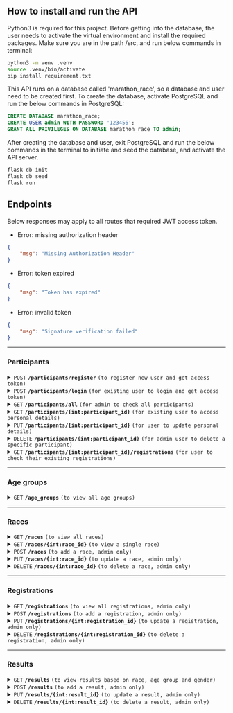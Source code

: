 ## How to install and run the API

Python3 is required for this project. Before getting into the database, the user needs to activate the virtual environment and install the required packages. Make sure you are in the path /src, and run below commands in terminal:

```bash
python3 -m venv .venv
source .venv/bin/activate
pip install requirement.txt
```

This API runs on a database called 'marathon_race', so a database and user need to be created first. To create the database, activate PostgreSQL and run the below commands in PostgreSQL:

```sql
CREATE DATABASE marathon_race;
CREATE USER admin WITH PASSWORD '123456';
GRANT ALL PRIVILEGES ON DATABASE marathon_race TO admin;
```

After creating the database and user, exit PostgreSQL and run the below commands in the terminal to initiate and seed the database, and activate the API server.

```bash
flask db init
flask db seed
flask run
```

## Endpoints

Below responses may apply to all routes that required JWT access token.

- Error: missing authorization header

```json
{
    "msg": "Missing Authorization Header"
}
```

- Error: token expired

```json
{
    "msg": "Token has expired"
}
```

- Error: invalid token

```json
{
    "msg": "Signature verification failed"
}
```

------------------------------------------------------------------------------------------

### Participants

<details>
 <summary><code>POST</code> <code><b>/participants/register</b></code> <code>(to register new user and get access token)</code></summary>

#### Required data

The user needs to send below data in a JSON format.

| Name          | Required | Data type | Description                                                          |
|---------------|----------|-----------|----------------------------------------------------------------------|
| first_name    | required | string    | must only contain alphabet letters                                   |
| last_name     | required | string    | must only contain alphabet letters                                   |
| email         | required | string    | must be a valid email address                                        |
| mobile        | required | string    | must be a valid Australian mobile number starts with 04              |
| password      | required | string    | must be at least 8 letters long and have at least 1 uppercase letter |
| date_of_birth | required | string    | must be in a format of yyyy-MM-dd                                    |
| gender        | required | string    | must be in ['male', 'female']                                        |

#### Example payload

```json
{
    "first_name": "Ji",
    "last_name": "Li",
    "email": "test10@test.com",
    "mobile": "0431754134",
    "password": "12345789A",
    "date_of_birth": "2022-11-05",
    "gender": "male"
}
```

#### Responses

- Error: participant already registered. It happens when the user registers with an existing email or mobile number

```html
<title>400 Bad Request</title>
<h1>Bad Request</h1>
<p>Participant already registered</p>
```

- Error: missing information

```html
<title>400 Bad Request</title>
<h1>Bad Request</h1>
<p>Please provide mobile, password</p>
```

- Error: invalid format. Below is an example response when the password doesn't meet the requirement

```html
<title>400 Bad Request</title>
<h1>Bad Request</h1>
<p>The password must be at least 8 letters long and have at least 1 uppercase letter</p>
```

- Success: returns email, mobile and access token in a JSON format

```json
{
    "msg": "Registered successfully",
    "id": 2,
    "email": "test2@test.com",
    "mobile": "0431754193",
    "token": "eyJhbGciOiJIUzI1NiIsInR5cCI6IkpXVCJ9.eyJmcmVzaCI6ZmFsc2UsImlhdCI6MTY3ODg3MTMzNywianRpIjoiYTViNjE"
}
```

</details>

<details>
 <summary><code>POST</code> <code><b>/participants/login</b></code> <code>(for existing user to login and get access token)</code></summary>

#### Required data

The user is required to login with either email or mobile. If both are provided, the API will look for existing user with email first, if none, then it will search with mobile.

| Name          | Required | Data type | Description                                                          |
|---------------|----------|-----------|----------------------------------------------------------------------|
| email         | optional | string    | must be a valid email address                                        |
| mobile        | optional | string    | must be a valid Australian mobile number starts with 04              |
| password      | required | string    | must be at least 8 letters long and have at least 1 uppercase letter |

#### Example payload

```json
{
    "email": "test@test.com",
    "password": "Password12345678"
}
```
```json
{
    "mobile": "0412345678",
    "password": "Password12345678"
}
```

#### Responses

- Error: mobile and email is not provided

```html
<title>400 Bad Request</title>
<h1>Bad Request</h1>
<p>Please provide email address or mobile to login</p>
```

- Error: password is not provided

```html
<title>400 Bad Request</title>
<h1>Bad Request</h1>
<p>Please provide password</p>
```

- Error: user not found

```html
<title>404 Not Found</title>
<h1>Not Found</h1>
<p>User not found</p>
```

- Error: incorrect password

```html
<title>401 Unauthorized</title>
<h1>Unauthorized</h1>
<p>Incorrect password</p>
```

- Success: returns email, mobile and access token in a JSON format

```json
{
    "msg": "Login successfully",
    "id" : 2,
    "email": "test2@test.com",
    "mobile": "0431754193",
    "token": "eyJhbGciOiJIUzI1NiIsInR5cCI6IkpXVCJ9.eyJmcmVzaCI6ZmFsc2UsImlhdCI6MTY3ODg3MTMzNywianRpIjoiYTViNjE"
}
```
</details>

<details>
 <summary><code>GET</code> <code><b>/participants/all</b></code> <code>(for admin to check all participants)</code></summary>

#### Required data

Admin user only. JWT authentication is implemented. When the user registers or logs in, they will get a bearer token. To access this route, the admin user needs to send the bearer token with the request. Non-admin user will be rejected.

#### Example payload

None

#### Responses

- Error: invalid user (non-admin user)

```html
<title>401 Unauthorized</title>
<h1>Unauthorized</h1>
<p>Invalid User</p>
```

- Success: return all participants' details

```json
[
    {
        "id": 1,
        "first_name": "Eliud",
        "last_name": "Kipchoge",
        "email": "test@test.com",
        "mobile": "0412345678",
        "date_of_birth": "1984-11-05",
        "gender": "male"
    },
    {
        "id": 2,
        "first_name": "Ji",
        "last_name": "Li",
        "email": "test10@test.com",
        "mobile": "0431754134",
        "date_of_birth": "2022-11-05",
        "gender": "male"
    }
]
```

</details>

<details>
 <summary><code>GET</code> <code><b>/participants/{int:participant_id}</b></code> <code>(for existing user to access personal details)</code></summary>

#### Required data

JWT access token required. Non-admin users can only access their own personal details, while admin users can access all user's details.

#### Example payload

None

#### Responses

- Error: invalid user (when a non-admin user is trying to access other user's details)

```html
<title>401 Unauthorized</title>
<h1>Unauthorized</h1>
<p>Invalid User</p>
```

- Success: return participant's details

```json
{
    "id": 1,
    "first_name": "Eliud",
    "last_name": "Kipchoge",
    "email": "test@test.com",
    "mobile": "1234567890",
    "date_of_birth": "1984-11-05",
    "gender": "male"
}
```

</details>

<details>
 <summary><code>PUT</code> <code><b>/participants/{int:participant_id}</b></code> <code>(for user to update personal details)</code></summary>

#### Required data

JWT access token required. Non-admin users can only update their own personal details, while admin users can update all user's details.

To update any field of the personal details, the user needs to send the updated data in the body of the request in a JSON format.

| Name          | Required | Data type | Description                                                          |
|---------------|----------|-----------|----------------------------------------------------------------------|
| first_name    | optional | string    | must only contain alphabet letters                                   |
| last_name     | optional | string    | must only contain alphabet letters                                   |
| email         | optional | string    | must be a valid email address                                        |
| mobile        | optional | string    | must be a valid Australian mobile number starts with 04              |
| password      | optional | string    | must be at least 8 letters long and have at least 1 uppercase letter |
| date_of_birth | optional | string    | must be in a format of yyyy-MM-dd                                    |
| gender        | optional | string    | must be in ['male', 'female']                                        |


#### Example payload

```json
    {
        "first_name": "Ji",
        "email": "test10@test.com",
    }
```

#### Responses

- Error: user not found with specific id

```html
<title>404 Not Found</title>
<h1>Not Found</h1>
<p>Participant not found</p>
```

- Error: invalid user (when a non-admin user is trying to update other user's details)

```html
<title>401 Unauthorized</title>
<h1>Unauthorized</h1>
<p>Invalid User</p>
```

- Success: return successful message and updated details

```json
{
    "msg": "Updated successfully",
    "Updated": {
        "id": 2,
        "first_name": "Ji",
        "last_name": "Li",
        "email": "test10@test.com",
        "mobile": "0431754134",
        "date_of_birth": "2022-11-05",
        "gender": "male"
    }
}
```

</details>

<details>
 <summary><code>DELETE</code> <code><b>/participants/{int:participant_id}</b></code> <code>(for admin user to delete a specific participant)</code></summary>

#### Required data

Admin user only. JWT access token required.

#### Example payload

None

#### Responses

- Error: user not found with specific id

```html
<title>404 Not Found</title>
<h1>Not Found</h1>
<p>Participant not found</p>
```

- Error: invalid user (when a non-admin user is trying to delete)

```html
<title>401 Unauthorized</title>
<h1>Unauthorized</h1>
<p>Invalid User</p>
```

- Error: when there is registrations linked with the participant, need to delete the registrations first

```html
<title>400 Bad Request</title>
<h1>Bad Request</h1>
<p>Please delete the registrations linked with this participant before deleting this participant</p>
```

- Success: return delete successful message

```json
{
    "msg": "Participant deleted successfully",
    "result": {
        "id": 1,
        "first_name": "Eliud",
        "last_name": "Kipchoge",
        "email": "test@test.com",
        "mobile": "0412345678",
        "date_of_birth": "1984-11-05",
        "gender": "male"
    }
}
```

</details>

<details>
 <summary><code>GET</code> <code><b>/participants/{int:participant_id}/registrations</b></code> <code>(for user to check their existing registrations)</code></summary>

#### Required data

JWT access token required. Non-admin users can only check their own registrations, while admin users can access all participants' registrations.

#### Example payload

None

#### Responses

- Error: user not found with specific id

```html
<title>404 Not Found</title>
<h1>Not Found</h1>
<p>Participant not found</p>
```

- Error: invalid user (when a non-admin user is trying to update other user's details)

```html
<title>401 Unauthorized</title>
<h1>Unauthorized</h1>
<p>Invalid User</p>
```

- Success: return all registrations under the participant

```json
{
    "participant": {
        "first_name": "Eliud",
        "last_name": "Kipchoge"
    },
    "registrations": [
        {
            "race": "Berlin Marathon",
            "age_group": {
                "min_age": 20,
                "max_age": 39
            },
            "gender_group": "male",
            "registration_date": "2022-09-25",
            "bib_number": "A1234"
        }
    ]
}
```

</details>

------------------------------------------------------------------------------------------

### Age groups

<details>
 <summary><code>GET</code> <code><b>/age_groups</b></code> <code>(to view all age groups)</code></summary>

#### Required data

None

#### Example payload

None

#### Responses

- Success: returns all age groups, example response:

```json
[
    {
        "id": 1,
        "min_age": 0,
        "max_age": 17
    },
    {
        "id": 2,
        "min_age": 18,
        "max_age": 19
    }
]
```

</details>

------------------------------------------------------------------------------------------

### Races

<details>
 <summary><code>GET</code> <code><b>/races</b></code> <code>(to view all races)</code></summary>

#### Required data

None

#### Example payload

None

#### Responses

- Success: returns all races, example response:

```json
[
    {
        "id": 1,
        "name": "Melbourne Marathon",
        "distance": "2.13",
        "date": "2022-09-25",
        "start_time": "07:00:00",
        "cut_off_time": "14:00:00",
        "field_limit": 9000,
        "start_line": "Batman Avenue (150m North of Rod Laver Arena)",
        "finish_line": "Melbourne Cricket Ground (MCG)",
        "fee": "160.01"
    }
]
```

</details>

<details>
 <summary><code>GET</code> <code><b>/races/{int:race_id}</b></code> <code>(to view a single race)</code></summary>

#### Required data

None

#### Example payload

None

#### Responses

- Success: returns single race corresponding to the race_id

```json
[
    {
        "id": 1,
        "name": "Melbourne Marathon",
        "distance": "2.13",
        "date": "2022-09-25",
        "start_time": "07:00:00",
        "cut_off_time": "14:00:00",
        "field_limit": 9000,
        "start_line": "Batman Avenue (150m North of Rod Laver Arena)",
        "finish_line": "Melbourne Cricket Ground (MCG)",
        "fee": "160.01"
    }
]
```

</details>

<details>
 <summary><code>POST</code> <code><b>/races</b></code> <code>(to add a race, admin only)</code></summary>

#### Required data

JWT access token required. Admin user only. Below is the required data.

| Name         | Required | Data type | Description                                                |
|--------------|----------|-----------|------------------------------------------------------------|
| name         | required | string    | Name of the race                                           |
| distance     | required | float     | must be a number larger than 0                             |
| date         | required | string    | must be in a format of yyyy-MM-dd                          |
| start_time   | required | string    | must be in a format of HH:MM:SS                            |
| cut_off_time | required | string    | must be in a format of HH:MM:SS and larger than start_time |
| field_limit  | required | int       | must be a int larger than 0                                |
| start_line   | required | string    | start point of the race                                    |
| finish_line  | required | string    | end point of the race                                      |
| fee          | required | float     | must be a number larger than 0                             |

#### Example payload

```json
{
    "name": "Melbourne Marathon",
    "distance": 21.1,
    "date": "2022-09-25",
    "start_time": "07:00:00",
    "cut_off_time": "12:00:00",
    "field_limit": 6000,
    "start_line": "Batman Avenue (150m North of Rod Laver Arena)",
    "finish_line": "Melbourne Cricket Ground (MCG)",
    "fee": 160.01
}
```

#### Responses

- Error: required field missing

```html
<title>400 Bad Request</title>
<h1>Bad Request</h1>
<p>Please provide finish_line, fee</p>
```

- Error: incorrect format of provided field, example:

```html
<title>400 Bad Request</title>
<h1>Bad Request</h1>
<p>Cut off time cannot be earlier than start time</p>
```

- Error: race already exists. The combination of name and date must be unique.

```html
<title>400 Bad Request</title>
<h1>Bad Request</h1>
<p>Race already exists!</p>
```

- Error: non-admin user

```html
<title>401 Unauthorized</title>
<h1>Unauthorized</h1>
<p>Invalid User</p>
```

- Success: returns successful message with race detail

```json
{
    "msg": "Race added successfully",
    "race": {
        "id": 10,
        "name": "Melbourne Marathon",
        "distance": 21.1,
        "date": "2022-09-25",
        "start_time": "07:00:00",
        "cut_off_time": "12:00:00",
        "field_limit": 6000,
        "start_line": "Batman Avenue (150m North of Rod Laver Arena)",
        "finish_line": "Melbourne Cricket Ground (MCG)",
        "fee": 160.01
    }
}
```

</details>

<details>
 <summary><code>PUT</code> <code><b>/races/{int:race_id}</b></code> <code>(to update a race, admin only)</code></summary>

#### Required data

JWT access token required. Admin user only. User needs to send the updated field in the body.

| Name         | Required | Data type | Description                                                |
|--------------|----------|-----------|------------------------------------------------------------|
| name         | optional | string    | Name of the race                                           |
| distance     | optional | float     | must be a number larger than 0                             |
| date         | optional | string    | must be in a format of yyyy-MM-dd                          |
| start_time   | optional | string    | must be in a format of HH:MM:SS                            |
| cut_off_time | optional | string    | must be in a format of HH:MM:SS and larger than start_time |
| field_limit  | optional | int       | must be a int larger than 0                                |
| start_line   | optional | string    | start point of the race                                    |
| finish_line  | optional | string    | end point of the race                                      |
| fee          | optional | float     | must be a number larger than 0                             |

#### Example payload

```json
{
    "name": "Melbourne Marathon",
    "distance": 21.1,
    "date": "2022-09-25",
    "start_time": "07:00:00",
    "cut_off_time": "12:00:00",
    "field_limit": 6000,
    "start_line": "Batman Avenue (150m North of Rod Laver Arena)",
    "finish_line": "Melbourne Cricket Ground (MCG)",
    "fee": 160.01
}
```

#### Responses

- Error: incorrect format of provided field, example:

```html
<title>400 Bad Request</title>
<h1>Bad Request</h1>
<p>Cut off time cannot be earlier than start time</p>
```

- Error: race already exists. The combination of name and date must be unique.

```html
<title>400 Bad Request</title>
<h1>Bad Request</h1>
<p>Race already exists!</p>
```

- Error: non-admin user

```html
<title>401 Unauthorized</title>
<h1>Unauthorized</h1>
<p>Invalid User</p>
```

- Success: returns update successful message with race detail

```json
{
    "msg": "Updated successfully",
    "race": {
        "id": 10,
        "name": "Melbourne Marathon",
        "distance": 21.1,
        "date": "2022-09-25",
        "start_time": "07:00:00",
        "cut_off_time": "12:00:00",
        "field_limit": 6000,
        "start_line": "Batman Avenue (150m North of Rod Laver Arena)",
        "finish_line": "Melbourne Cricket Ground (MCG)",
        "fee": 160.01
    }
}
```

</details>

</details>

<details>
 <summary><code>DELETE</code> <code><b>/races/{int:race_id}</b></code> <code>(to delete a race, admin only)</code></summary>

#### Required data

JWT access token required. Admin user only. 

#### Example payload

None

#### Responses

- Error: non-admin user

```html
<title>401 Unauthorized</title>
<h1>Unauthorized</h1>
<p>Invalid User</p>
```

- Error: race not found with specific id

```html
<title>404 Not Found</title>
<h1>Not Found</h1>
<p>Race not found</p>
```
- Error:  when there are registrations linked with the race, need to delete the registrations first
```html
<title>400 Bad Request</title>
<h1>Bad Request</h1>
<p>Please delete the registrations linked with this race before deleting this race</p>
```

- Success: returns delete successful message with race detail

```json
{
    "msg": "Race deleted successfully",
    "race": {
        "id": 1,
        "name": "Berlin Marathon",
        "distance": "2.13",
        "date": "2022-09-25",
        "start_time": "07:00:00",
        "cut_off_time": "09:00:00",
        "field_limit": 9000,
        "start_line": "Batman Avenue (150m North of Rod Laver Arena)",
        "finish_line": "Melbourne Cricket Ground (MCG)",
        "fee": "160.01"
    }
}
```

</details>

------------------------------------------------------------------------------------------

### Registrations

<details>
 <summary><code>GET</code> <code><b>/registrations</b></code> <code>(to view all registrations, admin only)</code></summary>

#### Required data

JWT access token required. Admin user only.

#### Example payload

None

#### Responses

- Error: non-admin user

```html
<title>401 Unauthorized</title>
<h1>Unauthorized</h1>
<p>Invalid User</p>
```

- Success: returns all existing registrations

```json
[
    {
        "participant": {
            "first_name": "Eliud",
            "last_name": "Kipchoge"
        },
        "race": "Berlin Marathon",
        "age_group": {
            "min_age": 20,
            "max_age": 39
        },
        "gender_group": "male",
        "registration_date": "2022-09-25",
        "bib_number": "A1234"
    }
]
```

</details>

<details>
 <summary><code>POST</code> <code><b>/registrations</b></code> <code>(to add a registration, admin only)</code></summary>

#### Required data

JWT access token required. Admin user only. User needs to input all required fields below. The age group will be determined by the program automatically based on participant's date_of_birth, so it shouldn't be passed here.

| Name             | Required | Data type | Description                                                |
|------------------|----------|-----------|------------------------------------------------------------|
| participant_id   | required | int       | must be the id of an existing participant                  |
| race_id          | required | int       | must be the id of an existing race                         |
| registration_date| required | string    | must be in a format of yyyy-MM-dd                          |
| bib_number       | required | string    | unique combination of alphabet letters and numbers for each registration|

#### Example payload

```json
{
    "participant_id": 1,
    "race_id": 1,
    "registration_date": "2022-09-25",
    "bib_number": "A12345"
}
```

#### Responses

- Error: non-admin user

```html
<title>401 Unauthorized</title>
<h1>Unauthorized</h1>
<p>Invalid User</p>
```

- Error: participant already registered

```html
<title>400 Bad Request</title>
<h1>Bad Request</h1>
<p>Participant already registered this race</p>
```

- Error: bib number exists
```html
<title>400 Bad Request</title>
<h1>Bad Request</h1>
<p>Bib number already exists under this race</p>
```

- Error: participant not found
```html
<title>404 Not Found</title>
<h1>Not Found</h1>
<p>Participant not found</p>
```

- Error: race not found
```html
<title>404 Not Found</title>
<h1>Not Found</h1>
<p>Race not found</p>
```

- Success: returns successful message and registration details

```json
{
    "msg": "Registration added successfully",
    "registration": {
        "id": 8,
        "participant": {
            "first_name": "Ji",
            "last_name": "Li",
            "gender": "male"
        },
        "race": "Berlin Marathon",
        "age_group": {
            "min_age": 0,
            "max_age": 17
        },
        "registration_date": "2022-09-25",
        "bib_number": "A123456"
    }
}
```

</details>

<details>
 <summary><code>PUT</code> <code><b>/registrations/{int:registration_id}</b></code> <code>(to update a registration, admin only)</code></summary>

#### Required data

JWT access token required. Admin user only. User can pass any updated fields in the body.

| Name             | Required | Data type | Description                                                |
|------------------|----------|-----------|------------------------------------------------------------|
| participant_id   | optional | int       | must be the id of an existing participant                  |
| race_id          | optional | int       | must be the id of an existing race                         |
| registration_date| optional | string    | must be in a format of yyyy-MM-dd                          |
| bib_number       | optional | string    | unique combination of alphabet letters and numbers for each registration|

#### Example payload

```json
{
    "participant_id": 1,
    "race_id": 1,
    "registration_date": "2022-09-25",
    "bib_number": "A12345"
}
```

#### Responses

- Error: non-admin user

```html
<title>401 Unauthorized</title>
<h1>Unauthorized</h1>
<p>Invalid User</p>
```

- Error: participant already registered

```html
<title>400 Bad Request</title>
<h1>Bad Request</h1>
<p>Participant already registered this race</p>
```

- Error: bib number exists
```html
<title>400 Bad Request</title>
<h1>Bad Request</h1>
<p>Bib number already exists under this race</p>
```

- Error: participant not found
```html
<title>404 Not Found</title>
<h1>Not Found</h1>
<p>Participant not found</p>
```

- Error: race not found
```html
<title>404 Not Found</title>
<h1>Not Found</h1>
<p>Race not found</p>
```

- Success: returns successful message and registration details

```json
{
    "msg": "Updated successfully",
    "registration": {
        "id": 8,
        "participant": {
            "first_name": "Ji",
            "last_name": "Li",
            "gender": "male"
        },
        "race": "Berlin Marathon",
        "age_group": {
            "min_age": 0,
            "max_age": 17
        },
        "registration_date": "2022-09-25",
        "bib_number": "A12346"
    }
}
```

</details>

<details>
 <summary><code>DELETE</code> <code><b>/registrations/{int:registration_id}</b></code> <code>(to delete a registration, admin only)</code></summary>

#### Required data

JWT access token required. Admin user only.

#### Example payload

None

#### Responses

- Error: non-admin user

```html
<title>401 Unauthorized</title>
<h1>Unauthorized</h1>
<p>Invalid User</p>
```

- Error: registration not found

```html
<title>404 Not Found</title>
<h1>Not Found</h1>
<p>Registration not found</p>
```

- Error: when there is a result linked with the registration, need to delete the result first
```html
<title>400 Bad Request</title>
<h1>Bad Request</h1>
<p>Please delete the result linked with this registration before deleting this registration</p>
```

- Success: returns successful message and registration details

```json
{
    "msg": "Registration deleted successfully",
    "result": {
        "id": 1,
        "participant": {
            "first_name": "Eliud",
            "last_name": "Kipchoge",
            "gender": "male"
        },
        "race": "Berlin Marathon",
        "age_group": {
            "min_age": 20,
            "max_age": 39
        },
        "registration_date": "2022-09-25",
        "bib_number": "A1234"
    }
}
```

</details>

------------------------------------------------------------------------------------------

### Results

<details>
 <summary><code>GET</code> <code><b>/results</b></code> <code>(to view results based on race, age group and gender)</code></summary>

#### Required data

Query parameters are utilised in this route. User can pass race_id, age_group_id and gender to view results based on these criteria. If any of these parameters are not passed, it will be considered to view all results under the category,

| Name             | Required | Data type | Description                                                |
|------------------|----------|-----------|------------------------------------------------------------|
| race_id          | optional | int       | must be the id of an existing race                         |
| age_group_id     | optional | int       | must be the id of an existing age_group                    |
| gender           | optional | string    | must be in ['male', 'female']                              |

For example, the query strings can be like: [/results/?race_id=1&age_group_id=1&gender=male](/results/?race_id=1&age_group_id=1&gender=male)

#### Example payload

None

#### Responses

- Error: race/age_group not found

```html
<title>404 Not Found</title>
<h1>Not Found</h1>
<p>Race not found</p>
```

- Success: returns all existing results in a ascending order of finish_time

```json
{
    "race": "Berlin Marathon",
    "age_group": {
        "min_age": "All",
        "max_age": "All"
    },
    "gender": "male",
    "results": [
        {
            "place": 1,
            "first_name": "Eliud",
            "last_name": "Kipchoge",
            "finished": true,
            "start_at": "07:00:00",
            "finish_at": "09:00:00",
            "finish_time": "02:00:00",
            "pace": "00:02:50"
        },
        {
            "place": 2,
            "first_name": "Ji",
            "last_name": "Li",
            "finished": true,
            "start_at": "07:00:00",
            "finish_at": "11:00:00",
            "finish_time": "04:00:00",
            "pace": "00:05:41"
        }
    ]
}
```

</details>

<details>
 <summary><code>POST</code> <code><b>/results</b></code> <code>(to add a result, admin only)</code></summary>

#### Required data

JWT access token required, and admin user only. Users are required to pass the below data in the request body. The finish time and pace will be calculated automatically by the program, so they are not required.

| Name             | Required | Data type | Description                                                |
|------------------|----------|-----------|------------------------------------------------------------|
| registration_id  | required | int       | must be the id of an existing registration                 |
| finished         | required | boolean   | must be either true or false                               |
| start_at         | required | string    | must be in the format of '%H:%M:%S                         |
| finish_at        | required | string    | must be in the format of '%H:%M:%S                         |

#### Example payload

```json
{
    "registration_id": 9,
    "finished": true,
    "start_at": "07:00:00",
    "finish_at": "9:00:00"
}
```

#### Responses

- Error: non-admin user

```html
<title>401 Unauthorized</title>
<h1>Unauthorized</h1>
<p>Invalid User</p>
```

- Error: registration not found

```html
<title>404 Not Found</title>
<h1>Not Found</h1>
<p>Registration not found</p>
```

- Error: registration already has a result

```html
<title>400 Bad Request</title>
<h1>Bad Request</h1>
<p>Result with same registration id already exists</p>
```

- Success: returns successful message and result details

```json
{
    "description": "Added successfully",
    "result": {
        "participant": {
            "first_name": "Eliud",
            "last_name": "Kipchoge"
        },
        "id": 13,
        "registration_id": 9,
        "finished": true,
        "start_at": "07:00:00",
        "finish_at": "09:00:00",
        "finish_time": "02:00:00",
        "pace": "00:02:50"
    }
}
```

</details>

<details>
 <summary><code>PUT</code> <code><b>/results/{int:result_id}</b></code> <code>(to update a result, admin only)</code></summary>

#### Required data

JWT access token required, and admin user only. Users can pass any updated fields in the request body.

| Name             | Required | Data type | Description                                                |
|------------------|----------|-----------|------------------------------------------------------------|
| registration_id  | optional | int       | must be the id of an existing registration                 |
| finished         | optional | boolean   | must be either true or false                               |
| start_at         | optional | string    | must be in the format of '%H:%M:%S                         |
| finish_at        | optional | string    | must be in the format of '%H:%M:%S                         |

#### Example payload

```json
{
    "registration_id": 9,
    "finished": true,
    "start_at": "07:00:00",
    "finish_at": "9:00:00"
}
```

#### Responses

- Error: non-admin user

```html
<title>401 Unauthorized</title>
<h1>Unauthorized</h1>
<p>Invalid User</p>
```

- Error: registration not found

```html
<title>404 Not Found</title>
<h1>Not Found</h1>
<p>Registration not found</p>
```

- Error: registration already has a result

```html
<title>400 Bad Request</title>
<h1>Bad Request</h1>
<p>Result with same registration id already exists</p>
```

- Success: returns successful message and result details

```json
{
    "msg": "Updated successfully",
    "result": {
        "participant": {
            "first_name": "Eliud",
            "last_name": "Kipchoge"
        },
        "id": 10,
        "registration_id": 9,
        "finished": true,
        "start_at": "07:00:00",
        "finish_at": "10:00:00",
        "finish_time": "3:00:00",
        "pace": "00:04:15"
    }
}
```

</details>


<details>
 <summary><code>DELETE</code> <code><b>/results/{int:result_id}</b></code> <code>(to delete a result, admin only)</code></summary>

#### Required data

JWT access token required, and admin user only.

#### Example payload

None

#### Responses

- Error: non-admin user

```html
<title>401 Unauthorized</title>
<h1>Unauthorized</h1>
<p>Invalid User</p>
```

- Error: result not found

```html
<title>404 Not Found</title>
<h1>Not Found</h1>
<p>Result not found</p>
```

- Success: returns successful message and result details

```json
{
    "msg": "Result deleted successfully",
    "result": {
        "participant": {
            "first_name": "Eliud",
            "last_name": "Kipchoge"
        },
        "id": 13,
        "registration_id": 9,
        "finished": true,
        "start_at": "07:00:00",
        "finish_at": "09:00:00",
        "finish_time": "02:00:00",
        "pace": "00:02:50"
    }
}
```

</details>
